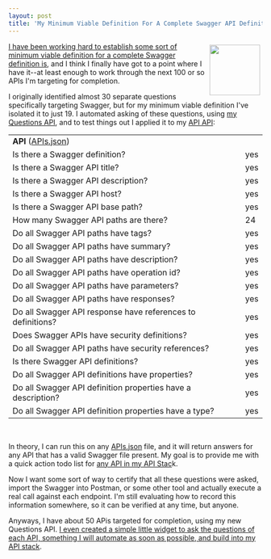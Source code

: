```yaml
---
layout: post
title: 'My Minimum Viable Definition For A Complete Swagger API Definition'
---
```

<p><img style="padding: 5px;" src="https://s3.amazonaws.com/kinlane-productions/bw-icons/bw-swagger-round.png" alt="" width="100" align="right" /></p>
<p><a href="http://apievangelist.com/2015/06/06/how-do-you-know-when-a-swagger-api-definition-is-complete/">I have been working hard to establish some sort of minimum viable definition for a complete Swagger definition is</a>, and I think I finally have got to a point where I have it--at least enough to work through the next 100 or so APIs I'm targeting for completion.&nbsp;</p>
<p>I originally identified almost 30 separate questions specifically targeting Swagger, but for my minimum viable definition I've isolated it to just 19. I automated asking of these questions, using <a href="https://kin-lane.github.io/question/">my Questions API</a>, and to test things out I applied it to my <a href="https://kin-lane.github.io/api/">API API</a>:</p>
<table id="questionlist" cellspacing="5" cellpadding="5" width="100%">
<tbody>
<tr>
<td colspan="2"><strong>API</strong>&nbsp;<span>(<a href="http://api-questions.apievangelist.com/API">APIs.json</a>)</span></td>
</tr>
<tr>
<td><span>Is there a Swagger definition?</span></td>
<td><span>yes</span></td>
</tr>
<tr>
<td><span>Is there a Swagger API title?</span></td>
<td><span>yes</span></td>
</tr>
<tr>
<td><span>Is there a Swagger API description?</span></td>
<td><span>yes</span></td>
</tr>
<tr>
<td><span>Is there a Swagger API host?</span></td>
<td><span>yes</span></td>
</tr>
<tr>
<td><span>Is there a Swagger API base path?</span></td>
<td><span>yes</span></td>
</tr>
<tr>
<td><span>How many Swagger API paths are there?</span></td>
<td><span>24</span></td>
</tr>
<tr>
<td><span>Do all Swagger API paths have tags?</span></td>
<td><span>yes</span></td>
</tr>
<tr>
<td><span>Do all Swagger API paths have summary?</span></td>
<td><span>yes</span></td>
</tr>
<tr>
<td><span>Do all Swagger API paths have description?</span></td>
<td><span>yes</span></td>
</tr>
<tr>
<td><span>Do all Swagger API paths have operation id?</span></td>
<td><span>yes</span></td>
</tr>
<tr>
<td><span>Do all Swagger API paths have parameters?</span></td>
<td><span>yes</span></td>
</tr>
<tr>
<td><span>Do all Swagger API paths have responses?</span></td>
<td><span>yes</span></td>
</tr>
<tr>
<td><span>Do all Swagger API response have references to definitions?</span></td>
<td><span>yes</span></td>
</tr>
<tr>
<td><span>Does Swagger APIs have security definitions?</span></td>
<td><span>yes</span></td>
</tr>
<tr>
<td><span>Do all Swagger API paths have security references?</span></td>
<td><span>yes</span></td>
</tr>
<tr>
<td><span>Is there Swagger API definitions?</span></td>
<td><span>yes</span></td>
</tr>
<tr>
<td><span>Do all Swagger API definitions have properties?</span></td>
<td><span>yes</span></td>
</tr>
<tr>
<td><span>Do all Swagger API definition properties have a description?</span></td>
<td><span>yes</span></td>
</tr>
<tr>
<td><span>Do all Swagger API definition properties have a type?</span></td>
<td><span>yes</span></td>
</tr>
</tbody>
</table>
<p>&nbsp;</p>
<p>In theory, I can run this on any <a href="http://apisjson.org">APIs.json</a> file, and it will return answers for any API that has a valid Swagger file present. My goal is to provide me with a quick action todo list for <a href="http://theapistack.com/companies.html">any API in my API Stac</a>k.</p>
<p>Now I want some sort of way to certify that all these questions were asked, import the Swagger into Postman, or some other tool and actually execute a real call against each endpoint. I'm still evaluating how to record this information somewhere, so it can be verified at any time, but anyone.&nbsp;</p>
<p>Anyways, I have about 50 APis targeted for completion, using my new Questions API. <a href="http://api-questions.apievangelist.com/swagger.html">I even created a simple little widget to ask the questions of each API, something I will automate as soon as possible, and build into my API stack</a>.</p>